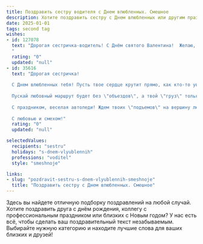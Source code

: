 ```yaml
---
title: Поздравить сестру водителя с Днем влюбленных. Смешное
description: Хотите поздравить сестру с Днем влюбленных или другим праздником? Наш ИИ создаст незабываемое поздравление, а вы обязательно выделитесь среди других.  
date: 2025-01-01
tags: second tag
wishes:
- id: 127078
  text: "Дорогая сестричка-водитель! С Днём святого Валентина!  Желаю, чтобы твой \"валентин\" был таким же надёжным, как твоя машина, таким же быстрым, как твоя реакция на дороге, и таким же ласковым, как твоя рука на руле (ну, почти!). Пусть этот день будет полон любви, а не пробок! 😉
  "
  rating: "0"
  updated: "null"
- id: 35616
  text: "Дорогая сестричка!
  
  С Днем влюбленных тебя! Пусть твое сердце крутит прямо, как кто-то увлеченно крутит муфту на повороте! Желаю, чтобы в любви у тебя всегда был полный бак счастья, а пробки были только на дороге к большой удаче!
  
  Пускай любовный маршрут будет без \"объездов\", а твой \"груз\" только радостью и смехом наполнен! Главное, помни: всегда держи целеустремленность, ведь ты не только мастер вождения, но и навигатор в нашем мире чувств!
  
  С праздником, веселая автоледи! Ждем твоих \"подъемов\" на вершину любви и \"разворотов\" к счастью!
  
  С любовью и смехом!"
  rating: "0"
  updated: "null"

selectedValues:
  recipients: "sestru"
  holidays: "s-dnem-vlyublennih"
  professions: "voditel"
  style: "smeshnoje"

links:
- slug: "pozdravit-sestru-s-dnem-vlyublennih-smeshnoje"
  title: "Поздравить сестру с Днем влюбленных. Смешное"
---
```


Здесь вы найдете отличную подборку поздравлений на любой случай.
Хотите поздравить друга с днём рождения, коллегу с профессиональным праздником или близких с Новым годом? У нас есть всё, чтобы сделать ваш поздравительный текст незабываемым. Выбирайте нужную категорию и находите лучшие слова для ваших близких и друзей!
